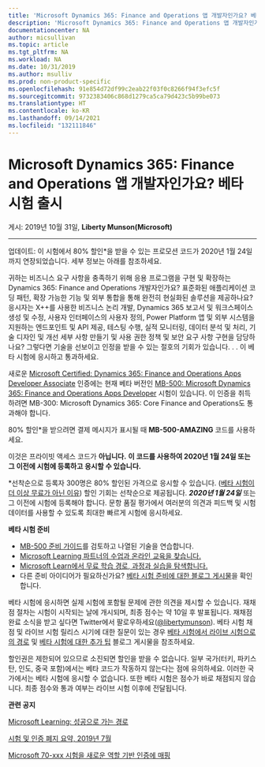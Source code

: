 ```yaml
---
title: 'Microsoft Dynamics 365: Finance and Operations 앱 개발자인가요? 베타 시험 출시 | Microsoft Docs'
description: 'Microsoft Dynamics 365: Finance and Operations 앱 개발자인가요? 베타 시험 출시 '
documentationcenter: NA
author: micsullivan
ms.topic: article
ms.tgt_pltfrm: NA
ms.workload: NA
ms.date: 10/31/2019
ms.author: msulliv
ms.prod: non-product-specific
ms.openlocfilehash: 91e854d72df99c2eab22f03f0c8266f94f3efc5f
ms.sourcegitcommit: 9732383406c868d1279ca5ca79d423c5b99be073
ms.translationtype: HT
ms.contentlocale: ko-KR
ms.lasthandoff: 09/14/2021
ms.locfileid: "132111846"
---
```

# <a name="are-you-a-microsoft-dynamics-365-finance-and-operations-apps-developer-beta-exam-now-available"></a>Microsoft Dynamics 365: Finance and Operations 앱 개발자인가요? 베타 시험 출시

게시: 2019년 10월 31일, **Liberty Munson(Microsoft)**

___

업데이트: 이 시험에서 80% 할인*을 받을 수 있는 프로모션 코드가 2020년 1월 24일까지 연장되었습니다. 세부 정보는 아래를 참조하세요.

귀하는 비즈니스 요구 사항을 충족하기 위해 응용 프로그램을 구현 및 확장하는 Dynamics 365: Finance and Operations 개발자인가요? 표준화된 애플리케이션 코딩 패턴, 확장 가능한 기능 및 외부 통합을 통해 완전히 현실화된 솔루션을 제공하나요? 응시자는 X++를 사용한 비즈니스 논리 개발, Dynamics 365 보고서 및 워크스페이스 생성 및 수정, 사용자 인터페이스의 사용자 정의, Power Platform 앱 및 외부 시스템을 지원하는 엔드포인트 및 API 제공, 테스팅 수행, 실적 모니터링, 데이터 분석 및 처리, 기술 디자인 및 개선 세부 사항 만들기 및 사용 권한 정책 및 보안 요구 사항 구현을 담당하나요? 그렇다면 기술을 선보이고 인정을 받을 수 있는 절호의 기회가 있습니다. . . 이 베타 시험에 응시하고 통과하세요. 

새로운 [Microsoft Certified: Dynamics 365: Finance and Operations Apps Developer Associate](https://docs.microsoft.com/learn/certifications/d365-finance-and-operations-apps-developer-associate?WT.mc_id=mb500blog__cert_d365foappsdeveloper-blog-wwl) 인증에는 현재 베타 버전인 [MB-500: Microsoft Dynamics 365: Finance and Operations Apps Developer](https://docs.microsoft.com/learn/certifications/exams/mb-500?WT.mc_id=mb500blog__cert_examsmb500-blog-wwl) 시험이 있습니다. 이 인증을 취득하려면 MB-300: Microsoft Dynamics 365: Core Finance and Operations도 통과해야 합니다.

80% 할인*을 받으려면 결제 메시지가 표시될 때 **MB-500-AMAZING** 코드를 사용하세요.

이것은 프라이빗 액세스 코드가 **아닙니다.** **이 코드를 사용하여 2020년 1월 24일 또는 그 이전에 시험에 등록하고 응시할 수 있습니다.** 

*선착순으로 등록자 300명은 80% 할인된 가격으로 응시할 수 있습니다. ([베타 시험이 더 이상 무료가 아닌 이유](https://www.microsoft.com/en-us/learning/community-blog-post.aspx?BlogId=8&Id=374922)) 할인 기회는 선착순으로 제공됩니다. **_2020년 1월 24일_** 또는 그 이전에 시험에 등록해야 합니다. 문항 품질 평가에서 여러분의 의견과 피드백 및 시험 데이터를 사용할 수 있도록 최대한 빠르게 시험에 응시하세요.

**베타 시험 준비**

- [MB-500 준비 가이드](https://www.microsoft.com/learning/exam-MB-500.aspx)를 검토하고 나열된 기술을 연습합니다.
- [Microsoft Learning 파트너의 수업과 온라인 교육을 찾습니다.](https://www.microsoft.com/learning/course-list.aspx)
- [Microsoft Learn에서 무료 학습 경로, 과정과 실습을 탐색합니다.](https://docs.microsoft.com/learn/browse)
- 다른 준비 아이디어가 필요하신가요? [베타 시험 준비에 대한 블로그 게시물](https://www.microsoft.com/en-us/learning/community-blog-post.aspx?BlogId=8&Id=374544)을 확인합니다.


베타 시험에 응시하면 실제 시험에 포함될 문제에 관한 의견을 제시할 수 있습니다. 재채점 절차는 시험이 시작되는 날에 개시되며, 최종 점수는 약 10일 후 발표됩니다. 재채점 완료 소식을 받고 싶다면 Twitter에서 팔로우하세요([@libertymunson](https://twitter.com/LibertyMunson)). 베타 시험 채점 및 라이브 시험 릴리스 시기에 대한 질문이 있는 경우 [베타 시험에서 라이브 시험으로의 경로](https://www.microsoft.com/en-us/learning/community-blog-post.aspx?BlogId=8&Id=374675) 및 [베타 시험에 대한 추가 팁](https://www.microsoft.com/en-us/learning/community-blog-post.aspx?BlogId=8&Id=374723) 블로그 게시물을 참조하세요.

할인권은 제한되어 있으므로 소진되면 할인을 받을 수 없습니다. 일부 국가(터키, 파키스탄, 인도, 중국 포함)에서는 베타 코드가 작동하지 않는다는 점에 유의하세요. 이러한 국가에서는 베타 시험에 응시할 수 없습니다. 또한 베타 시험은 점수가 바로 채점되지 않습니다. 최종 점수와 통과 여부는 라이브 시험 이후에 전달됩니다.

**관련 공지**

[Microsoft Learning: 성공으로 가는 경로](https://www.microsoft.com/en-us/learning/community-blog-post.aspx?BlogId=8&Id=375243)

[시험 및 인증 폐지 요약, 2019년 7월](https://www.microsoft.com/en-us/learning/community-blog-post.aspx?BlogId=8&Id=375242)

[Microsoft 70-xxx 시험을 새로운 역할 기반 인증에 매핑](https://www.microsoft.com/en-us/learning/community-blog-post.aspx?BlogId=8&Id=375236)


